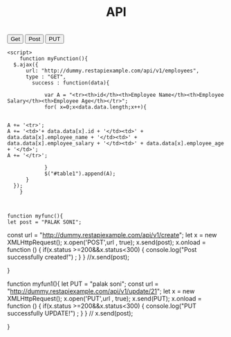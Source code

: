 <html lang="en">
  <head>
    <meta charset="UTF-8" />
    <meta http-equiv="X-UA-Compatible" content="IE=edge" />
    <meta name="viewport" content="width=device-width, initial-scale=1.0" />
    <title>AJAX-API</title>
    <script src="https://ajax.googleapis.com/ajax/libs/jquery/3.5.1/jquery.min.js"></script>

<script src="https://cdnjs.cloudflare.com/ajax/libs/popper.js/1.12.9/umd/popper.min.js"
    integrity="sha384-ApNbgh9B+Y1QKtv3Rn7W3mgPxhU9K/ScQsAP7hUibX39j7fakFPskvXusvfa0b4Q" crossorigin="anonymous">
    </script>

<script src="https://maxcdn.bootstrapcdn.com/bootstrap/4.0.0/js/bootstrap.min.js"
    integrity="sha384-JZR6Spejh4U02d8jOt6vLEHfe/JQGiRRSQQxSfFWpi1MquVdAyjUar5+76PVCmYl" crossorigin="anonymous">
    </script>
  
  </head>
  <body>
    <h1 style="text-align: center">
    API
    </h1>
    <table id="table1" class="table table-success"></table>
    <button type="button" onclick="myFunction()" >Get</button>
    <button type="button" onclick="myfunc()" >Post</button>
    <button type="button" onclick="myfun1()" >PUT</button>


    <script>
        function myFunction(){
      $.ajax({
          url: "http://dummy.restapiexample.com/api/v1/employees",
          type : "GET",
            success : function(data){

                var A = "<tr><th>id</th><th>Employee Name</th><th>Employee Salary</th><th>Employee Age</th></tr>";
                for( x=0;x<data.data.length;x++){
                  
                  
    A += '<tr>';
    A += '<td>'+ data.data[x].id + '</td><td>' + data.data[x].employee_name + '</td><td>' + data.data[x].employee_salary + '</td><td>' + data.data[x].employee_age + '</td>';
    A += '</tr>';
                        
                }
                $("#table1").append(A);
          }
      });
        }



    function myfunc(){
    let post = "PALAK SONI";
   
const url = "http://dummy.restapiexample.com/api/v1/create";
let x = new XMLHttpRequest();
x.open('POST',url , true);
x.send(post);
x.onload = function () {
    if(x.status >=200&&x.status<300) {
        console.log("Post successfully created!") ;
    }
}
//x.send(post);
 
}

function myfun1(){
    let PUT = "palak soni";
   const url = "http://dummy.restapiexample.com/api/v1/update/21";
   let x = new XMLHttpRequest();
   x.open('PUT',url , true);
   x.send(PUT);
   x.onload = function () {
       if(x.status >=200&&x.status<300) {
           console.log("PUT successfully UPDATE!") ;
       }
   }
//    x.send(post);
    
}
    </script>

</body>
</html>
